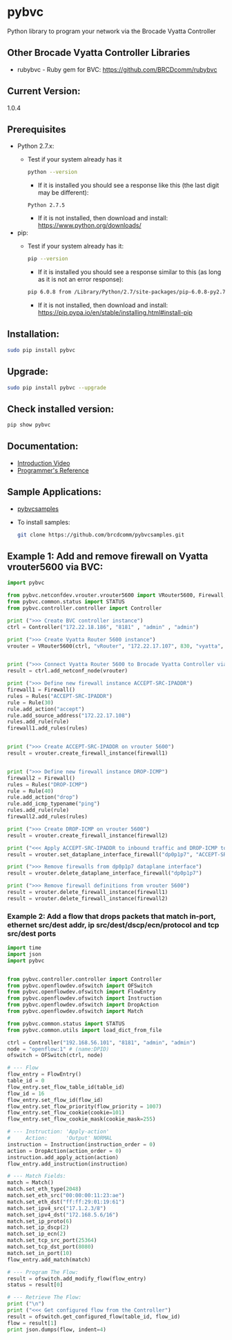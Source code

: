 # pybvc
Python library to program your network via the Brocade Vyatta Controller

## Other Brocade Vyatta Controller Libraries
* rubybvc - Ruby gem for BVC:  https://github.com/BRCDcomm/rubybvc

## Current Version:
1.0.4

## Prerequisites
   - Python 2.7.x: 
       - Test if your system already has it

         ```bash
         python --version
         ```
          - If it is installed you should see a response like this (the last digit may be different):

          ```
          Python 2.7.5
          ```
          - If it is not installed, then download and install: https://www.python.org/downloads/
   - pip:  
       - Test if your system already has it:

         ```bash
         pip --version
         ```
         - If it is installed you should see a response similar to this (as long as it is not an error response):

         ```bash
         pip 6.0.8 from /Library/Python/2.7/site-packages/pip-6.0.8-py2.7.egg (python 2.7)
         ```
         - If it is not installed, then download and install:  https://pip.pypa.io/en/stable/installing.html#install-pip

## Installation:
```bash
sudo pip install pybvc
```

## Upgrade:
```bash
sudo pip install pybvc --upgrade
```

## Check installed version:
```bash
pip show pybvc
```

## Documentation:
   - [Introduction Video](http://brcdcomm.github.io/BVC/jekyll/update/devops/netdev/appdev/2015/03/01/restconf-app-2.html)
   - [Programmer's Reference](http://brcdcomm.github.io/pybvc/)

## Sample Applications:
   - [pybvcsamples](https://github.com/brcdcomm/pybvcsamples)
   - To install samples:

     ```bash
     git clone https://github.com/brcdcomm/pybvcsamples.git
     ```

## Example 1:  Add and remove firewall on Vyatta vrouter5600 via BVC:

```python
import pybvc

from pybvc.netconfdev.vrouter.vrouter5600 import VRouter5600, Firewall, Rules, Rule
from pybvc.common.status import STATUS
from pybvc.controller.controller import Controller

print (">>> Create BVC controller instance")
ctrl = Controller("172.22.18.186", "8181" , "admin" , "admin") 

print (">>> Create Vyatta Router 5600 instance")
vrouter = VRouter5600(ctrl, "vRouter", "172.22.17.107", 830, "vyatta", "vyatta")


print (">>> Connect Vyatta Router 5600 to Brocade Vyatta Controller via NETCONF")
result = ctrl.add_netconf_node(vrouter)

print (">>> Define new firewall instance ACCEPT-SRC-IPADDR") 
firewall1 = Firewall()    
rules = Rules("ACCEPT-SRC-IPADDR")    
rule = Rule(30)
rule.add_action("accept")
rule.add_source_address("172.22.17.108")    
rules.add_rule(rule)
firewall1.add_rules(rules)


print (">>> Create ACCEPT-SRC-IPADDR on vrouter 5600") 
result = vrouter.create_firewall_instance(firewall1)


print (">>> Define new firewall instance DROP-ICMP") 
firewall2 = Firewall()    
rules = Rules("DROP-ICMP")    
rule = Rule(40)
rule.add_action("drop")
rule.add_icmp_typename("ping")
rules.add_rule(rule)
firewall2.add_rules(rules)   

print (">>> Create DROP-ICMP on vrouter 5600")  
result = vrouter.create_firewall_instance(firewall2)

print ("<<< Apply ACCEPT-SRC-IPADDR to inbound traffic and DROP-ICMP to outbound traffic on the dp0p1p7 dataplane interface" ) 
result = vrouter.set_dataplane_interface_firewall("dp0p1p7", "ACCEPT-SRC-IPADDR", "DROP-ICMP")

print (">>> Remove firewalls from dp0p1p7 dataplane interface")  
result = vrouter.delete_dataplane_interface_firewall("dp0p1p7")

print (">>> Remove firewall definitions from vrouter 5600")
result = vrouter.delete_firewall_instance(firewall1)
result = vrouter.delete_firewall_instance(firewall2)
```



### Example 2:  Add a flow that drops packets that match in-port, ethernet src/dest addr, ip src/dest/dscp/ecn/protocol and tcp src/dest ports

```python
import time
import json
import pybvc


from pybvc.controller.controller import Controller
from pybvc.openflowdev.ofswitch import OFSwitch
from pybvc.openflowdev.ofswitch import FlowEntry
from pybvc.openflowdev.ofswitch import Instruction
from pybvc.openflowdev.ofswitch import DropAction
from pybvc.openflowdev.ofswitch import Match

from pybvc.common.status import STATUS
from pybvc.common.utils import load_dict_from_file

ctrl = Controller("192.168.56.101", "8181", "admin", "admin")
node = "openflow:1" # (name:DPID)
ofswitch = OFSwitch(ctrl, node)

# --- Flow
flow_entry = FlowEntry()
table_id = 0
flow_entry.set_flow_table_id(table_id)
flow_id = 16
flow_entry.set_flow_id(flow_id)
flow_entry.set_flow_priority(flow_priority = 1007)
flow_entry.set_flow_cookie(cookie=101)
flow_entry.set_flow_cookie_mask(cookie_mask=255)

# --- Instruction: 'Apply-action'
#     Action:      'Output' NORMAL
instruction = Instruction(instruction_order = 0)
action = DropAction(action_order = 0)
instruction.add_apply_action(action)
flow_entry.add_instruction(instruction)

# --- Match Fields: 
match = Match()    
match.set_eth_type(2048)
match.set_eth_src("00:00:00:11:23:ae")
match.set_eth_dst("ff:ff:29:01:19:61")
match.set_ipv4_src("17.1.2.3/8")
match.set_ipv4_dst("172.168.5.6/16")
match.set_ip_proto(6)
match.set_ip_dscp(2)
match.set_ip_ecn(2)    
match.set_tcp_src_port(25364)
match.set_tcp_dst_port(8080)
match.set_in_port(10)    
flow_entry.add_match(match)

# --- Program The Flow:
result = ofswitch.add_modify_flow(flow_entry)
status = result[0]    

# --- Retrieve The Flow:
print ("\n")    
print ("<<< Get configured flow from the Controller")    
result = ofswitch.get_configured_flow(table_id, flow_id)
flow = result[1]
print json.dumps(flow, indent=4)

 ```

